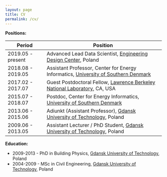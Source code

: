 ```yaml
---
layout: page
title: CV
permalink: /cv/
---
```


**Positions:**

Period              | Position
--------------------|-------------------
2019.05 - present   | Advanced Lead Data Scientist, [Engineering Design Center](http://www.edc.pl), Poland
2018.08 - 2019.05   | Assistant Professor, Center for Energy Informatics, [University of Southern Denmark](https://www.sdu.dk/en)
2017.02 - 2017.07   | Guest Postdoctoral Fellow, [Lawrence Berkeley National Laboratory](https://www.lbl.gov/), CA, USA
2015.07 - 2018.07   | Postdoc, Center for Energy Informatics, [University of Southern Denmark](https://www.sdu.dk/en)
2013.06 - 2015.06   | Adiunkt (Assistant Professor), [Gdansk University of Technology](https://pg.edu.pl/welcome), Poland
2009.06 - 2013.05   | Assistant Lecturer / PhD Student, [Gdansk University of Technology](https://pg.edu.pl/welcome), Poland

**Education:**

* 2009-2013 - PhD in Building Physics, [Gdansk University of Technology](https://pg.edu.pl/welcome), Poland
* 2004-2009 - MSc in Civil Engineering, [Gdansk University of Technology](https://pg.edu.pl/welcome), Poland